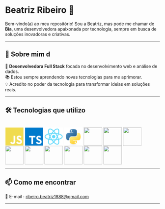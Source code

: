 # Beatriz Ribeiro 🦝
Bem-vindo(a) ao meu repositório! Sou a Beatriz, mas pode me chamar de **Bia**, uma desenvolvedora apaixonada por tecnologia, sempre em busca de soluções inovadoras e criativas.

---

## 🚀 **Sobre mim**  d
🎯 **Desenvolvedora Full Stack** focada no desenvolvimento web e análise de dados.  
📚 Estou sempre aprendendo novas tecnologias para me aprimorar.  
💡 Acredito no poder da tecnologia para transformar ideias em soluções reais.

---

## 🛠️ **Tecnologias que utilizo**  
<div style="display: flex, justify-content: center" ><br>
  <img align="center"  height="60" width="60" src="https://raw.githubusercontent.com/devicons/devicon/master/icons/javascript/javascript-plain.svg">
  <img align="center"  height="60" width="60" src="https://raw.githubusercontent.com/devicons/devicon/master/icons/typescript/typescript-plain.svg">
  <img align="center"  height="60" width="60" src="https://raw.githubusercontent.com/devicons/devicon/master/icons/react/react-original.svg">
  <img align="center" height="60"  width="60" src="https://raw.githubusercontent.com/devicons/devicon/master/icons/python/python-original.svg">
  <img align="center" height="60" width="60"src="https://cdn.jsdelivr.net/gh/devicons/devicon@latest/icons/nestjs/nestjs-original.svg" />
  <img align="center" height="60" width="60" src="https://cdn.jsdelivr.net/gh/devicons/devicon@latest/icons/angular/angular-original.svg" />
  <img align="center" height="60" width="60" src="https://cdn.jsdelivr.net/gh/devicons/devicon@latest/icons/ionic/ionic-original.svg" />
  <img align="center" height="60" width="60" src="https://cdn.jsdelivr.net/gh/devicons/devicon@latest/icons/php/php-original.svg" />
  <img align="center" height="60" width="60" src="https://cdn.jsdelivr.net/gh/devicons/devicon@latest/icons/wordpress/wordpress-original.svg" />
  <img align="center" height="60" width="60" src="https://cdn.jsdelivr.net/gh/devicons/devicon@latest/icons/microsoftsqlserver/microsoftsqlserver-plain-wordmark.svg" />
  <img align="center" height="60" width="60" src="https://cdn.jsdelivr.net/gh/devicons/devicon@latest/icons/firebase/firebase-original.svg" />
  <img align="center" height="60" width="60" src="https://cdn.jsdelivr.net/gh/devicons/devicon@latest/icons/nodejs/nodejs-plain-wordmark.svg" />
  <img align="center" height="60" width="60" src="https://cdn.jsdelivr.net/gh/devicons/devicon@latest/icons/illustrator/illustrator-plain.svg" />

---

## 📫 **Como me encontrar**  
  
📧 E-mail : ribeiro.beatriz1888@gmail.com


---
